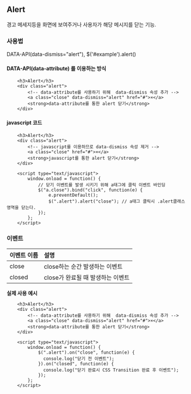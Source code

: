<!--
layout: 'post'
section: 'Cornerstone Framework'
title: 'Alert'
outline: '경고 메세지등을 화면에 보여주거나 사용자가 해당 메시지를 닫는 기능. data-attribute를 이용하는 방식. javascript를 이용하는 방식...'
date: '2012-11-16'
tagstr: 'widget'
order: '[4, 3, 1]'
thumbnail: '4.3.01.alert.png'
-->

## Alert

경고 메세지등을 화면에 보여주거나 사용자가 해당 메시지를 닫는 기능.

### 사용법

DATA-API(data-dismiss="alert"), $('#example').alert()

#### DATA-API(data-attribute) 를 이용하는 방식

``` cm,{ "iframe-height" : "160px" }
    <h3>Alert</h3>
	<div class="alert">
		<!-- data-attribute를 사용하기 위해  data-dismiss 속성 추가 -->
		<a class="close" data-dismiss="alert" href="#">×</a>
		<strong>data-attribute를 통한 alert 닫기</strong>
	</div>
```

#### javascript 코드

``` cm,{ "iframe-height" : "160px" }
    <h3>Alert</h3>
	<div class="alert">
		<!-- javascript를 이용하므로 data-dismiss 속성 제거 -->
	    <a class="close" href="#">×</a>
	    <strong>javascript를 통한 alert 닫기</strong>
	</div>

	<script type="text/javascript">
	    window.onload = function() {
            // 닫기 이벤트를 발생 시키기 위해 a태그에 클릭 이벤트 바인딩
            $("a.close").bind("click", function(e) {
                e.preventDefault();
                $(".alert").alert("close"); // a태그 클릭시 .alert클래스 영역을 닫는다.
            });
        };
	</script>
```

### 이벤트

이벤트 이름 | 설명
:-- | :--
close | close하는 순간 발생하는 이벤트
closed | close가 완료될 때 발생하는 이벤트

__실제 사용 예시__

``` cm,{ "iframe-height" : "160px" }
    <h3>Alert</h3>
	<div class="alert">
		<!-- data-attribute를 사용하기 위해  data-dismiss 속성 추가 -->
		<a class="close" data-dismiss="alert" href="#">×</a>
		<strong>data-attribute를 통한 alert 닫기</strong>
	</div>

	<script type="text/javascript">
	    window.onload = function() {
            $(".alert").on("close", function(e) {
              console.log("닫기 전 이벤트");
            }).on("closed", function(e) {
              console.log("닫기 완료시 CSS Transition 완료 후 이벤트");
            });
        };
	</script>
```
